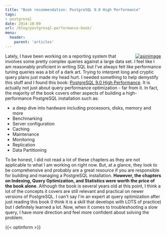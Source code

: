 ```yaml
---
title: "Book recommendation: PostgreSQL 9.0 High Performance"
tags:
- postgresql
date: 2014-10-09
url: /blog/postgresql-performance-book/
menu:
  header:
    parent: 'articles'
---
```


<div style="float: right;margin-left: 1em;">
<a href="http://www.amazon.com/gp/product/184951030X/ref=as_li_tl?ie=UTF8&camp=1789&creative=9325&creativeASIN=184951030X&linkCode=as2&tag=ryanesc-20&linkId=UPCPHBUE4JKOAP4G"><img border="0" src="http://ws-na.amazon-adsystem.com/widgets/q?_encoding=UTF8&ASIN=184951030X&Format=_SL250_&ID=AsinImage&MarketPlace=US&ServiceVersion=20070822&WS=1&tag=ryanesc-20" alt="asinimage" data-proofer-ignore></a><img src="http://ir-na.amazon-adsystem.com/e/ir?t=ryanesc-20&l=as2&o=1&a=184951030X" width="1" height="1" border="0" alt="PostgreSQL 9.0 High Performance" style="border:none !important; margin:0px !important;" />
</div>

Lately, I have been working on a reporting system that involves some pretty complex queries against a large data set. I feel like I am reasonably proficient in writing SQL but I've always felt like performance tuning queries was a bit of a dark art. Trying to interpret long and cryptic query plans just made my head hurt. I needed something to help demystify this stuff and I found this book: <a href="http://www.amazon.com/gp/product/184951030X/ref=as_li_tl?ie=UTF8&camp=1789&creative=9325&creativeASIN=184951030X&linkCode=as2&tag=ryanesc-20&linkId=UPCPHBUE4JKOAP4G" data-proofer-ignore>PostgreSQL 9.0 High Performance</a>. <!--more-->It is actually not just about query performance optimization - far from it. In fact, the majority of the book covers other aspects of building a high-performance PostgreSQL installation such as:

* a deep dive into hardware including processors, disks, memory and more
* Benchmarking
* Server configuration
* Caching
* Maintenance
* Monitoring
* Replication
* Data Partitioning

To be honest, I did not read a lot of these chapters as they are not applicable to what I am working on right now. But, at a glance, they look to be comprehensive and probably are a great resource if you are responsible for building and managing a PostgreSQL installation. **However, the chapters on Indexing, Query Optimization, and Statistics were worth the price of the book alone**. Although the book is several years old at this point, I think a lot of the concepts it covers are still relevant and practical on newer versions of PostgreSQL. I can't say I'm an expert at query optimization after just reading this book (I think it is a skill that develops with LOTS of practice) but I definitely learned a lot. Now, when it comes to troubleshooting a slow query, I have more direction and feel more confident about solving the problem.

{{< optinform >}}
